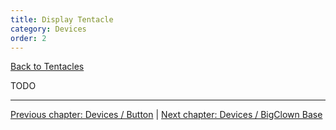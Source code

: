 ```yaml
---
title: Display Tentacle
category: Devices
order: 2
---
```


[<i class="fa fa-arrow-up" aria-hidden="true"></i> Back to Tentacles](/cloud/tentacles)

TODO

-----

[<i class="fa fa-arrow-left" aria-hidden="true"></i> Previous chapter: Devices / Button](/devices/button) | [Next chapter: Devices / BigClown Base <i class="fa fa-arrow-right" aria-hidden="true"></i>](/devices/bc_base)
